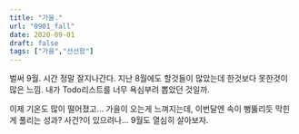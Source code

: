 ```yaml
---
title: "가을."
url: "0901_fall"
date: 2020-09-01
draft: false
tags: ["가을","선선함"]
---
```

벌써 9월. 시간 정말 잘지나간다.
지난 8월에도 할것들이 많았는데 한것보다 못한것이 많은 느낌.
내가 Todo리스트를 너무 욕심부려 뽑았던 것일까.

이제 기온도 많이 떨어졌고... 가을이 오는게 느껴지는데,
이번달엔 속이 뻥뚫리듯 막힌게 풀리는 성과? 사건?이 있으려나...
9월도 열심히 살아보자.
